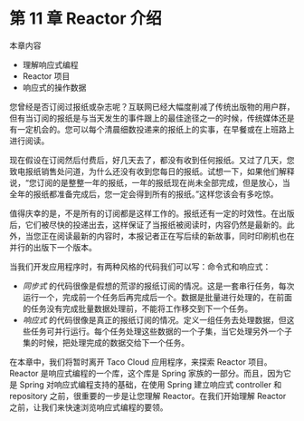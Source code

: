 # 第 11 章 Reactor 介绍

本章内容

* 理解响应式编程
* Reactor 项目
* 响应式的操作数据

您曾经是否订阅过报纸或杂志呢？互联网已经大幅度削减了传统出版物的用户群，但有当订阅的报纸是与当天发生的事件跟上的最佳途径之一的时候，传统媒体还是有一定机会的。您可以每个清晨细数投递来的报纸上的实事，在早餐或在上班路上进行阅读。

现在假设在订阅然后付费后，好几天去了，都没有收到任何报纸。又过了几天，您致电报纸销售处问道，为什么还没有收到您每日的报纸。试想一下，如果他们解释说，“您订阅的是整整一年的报纸，一年的报纸现在尚未全部完成，但是放心，当全年的报纸都准备完成后，您一定会得到所有的报纸。”这样您该会有多吃惊。

值得庆幸的是，不是所有的订阅都是这样工作的。报纸还有一定的时效性。在出版后，它们被尽快的投递出去，这样保证了当报纸被阅读时，内容仍然是最新的。此外，当您正在阅读最新的内容时，本报记者正在写后续的新故事，同时印刷机也在并行的出版下一个版本。

当我们开发应用程序时，有两种风格的代码我们可以写：命令式和响应式：

* _同步式_ 的代码很像是假想的荒谬的报纸订阅的情况。这是一套串行任务，每次运行一个，完成前一个任务后再完成后一个。数据是批量进行处理的，在前面的任务没有完成批量数据处理前，不能将工作移交到下一个任务。
* _响应式_ 的代码很像是真正的报纸订阅的情况。定义一组任务去处理数据，但这些任务可并行运行。每个任务处理这些数据的一个子集，当它处理另外一个子集的时候，把处理完成的数据交给下一个任务。

在本章中，我们将暂时离开 Taco Cloud 应用程序，来探索 Reactor 项目。Reactor 是响应式编程的一个库，这个库是 Spring 家族的一部分。而且，因为它是 Spring 对响应式编程支持的基础，在使用 Spring 建立响应式 controller 和 repository 之前，很重要的一步是让您理解 Reactor。在我们开始理解 Reactor 之前，让我们来快速浏览响应式编程的要领。

